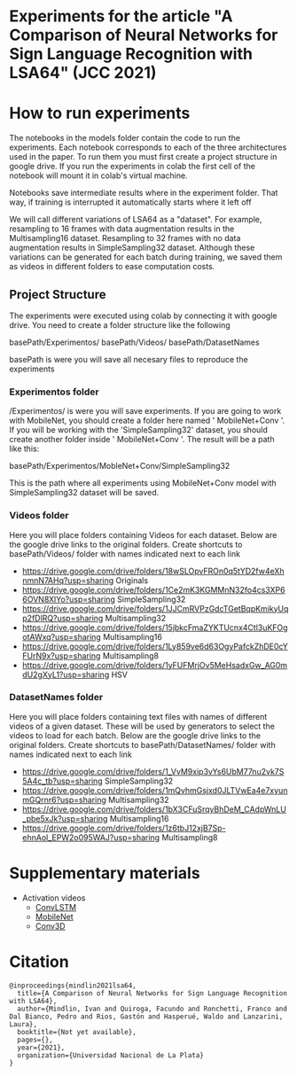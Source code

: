 # Experiments for the article "A Comparison of Neural Networks for Sign Language Recognition with LSA64" (JCC 2021) 

# How to run experiments

The notebooks in the models folder contain the code to run the experiments. Each notebook corresponds to each of the three architectures used in the paper. To run them you must first create a project structure in google drive. If you run the experiments in colab the first cell of the notebook will mount it in colab's virtual machine. 

Notebooks save intermediate results where in the experiment folder. That way, if training is interrupted it automatically starts where it left off

We will call different variations of LSA64 as a "dataset". For example, resampling to 16 frames with data augmentation results in the Multisampling16 dataset. Resampling to 32 frames with no data augmentation results in SimpleSampling32 dataset. Although these variations can be generated for each batch during training, we saved them as videos in different folders to ease computation costs. 

## Project Structure 

The experiments were executed using colab by connecting it with google drive. You need to create a folder structure like the following

basePath/Experimentos/
basePath/Videos/
basePath/DatasetNames

basePath is were you will save all necesary files to reproduce the experiments

### Experimentos folder 

/Experimentos/ is were you will save experiments. If you are going to work with MobileNet, you should create a folder here named ' MobileNet+Conv '. If you will be working with the 'SimpleSampling32' dataset, you should create another folder inside ' MobileNet+Conv '. The result will be a path like this:

basePath/Experimentos/MobleNet+Conv/SimpleSampling32

This is the path where all experiments using MobileNet+Conv model with SimpleSampling32 dataset will be saved.

### Videos folder 

Here you will place folders containing Videos for each dataset. Below are the google drive links to the original folders. Create shortcuts to basePath/Videos/ folder with names indicated next to each link

* https://drive.google.com/drive/folders/18wSLOpvFROn0q5tYD2fw4eXhnmnN7AHq?usp=sharing Originals
* https://drive.google.com/drive/folders/1Ce2mK3KGMMnN32fo4cs3XP66OVN8XlYo?usp=sharing SimpleSampling32
* https://drive.google.com/drive/folders/1JJCmRVPzGdcTGetBqpKmikyUqp2fDlRQ?usp=sharing Multisampling32
* https://drive.google.com/drive/folders/15jbkcFmaZYKTUcnx4Ctl3uKFOgotAWxq?usp=sharing Multisampling16
* https://drive.google.com/drive/folders/1Ly859ve6d63OgyPafckZhDE0cYFUrN9x?usp=sharing Multisampling8
* https://drive.google.com/drive/folders/1yFUFMrjOv5MeHsadxGw_AG0mdU2gXyL1?usp=sharing HSV

### DatasetNames folder 

Here you will place folders containing text files with names of different videos of a given dataset. These will be used by generators to select the videos to load for each batch. Below are the google drive links to the original folders. Create shortcuts to basePath/DatasetNames/ folder with names indicated next to each link

* https://drive.google.com/drive/folders/1_VvM9xip3vYs6UbM77nu2vk7S5A4c_tb?usp=sharing SimpleSampling32
* https://drive.google.com/drive/folders/1mQvhmGsjxd0JLTVwEa4e7xyunmGQrnr6?usp=sharing Multisampling32
* https://drive.google.com/drive/folders/1bX3CFuSrqyBhDeM_CAdpWnLU_pbe5xJk?usp=sharing Multisampling16
* https://drive.google.com/drive/folders/1z6tbJ12xjB7Sp-ehnAol_EPW2o095WAJ?usp=sharing Multisampling8


# Supplementary materials
* Activation videos
  * [ConvLSTM]()
  * [MobileNet]()
  * [Conv3D]()

# Citation 

```
@inproceedings{mindlin2021lsa64,
  title={A Comparison of Neural Networks for Sign Language Recognition with LSA64},
  author={Mindlin, Ivan and Quiroga, Facundo and Ronchetti, Franco and Dal Bianco, Pedro and Rios, Gastón and Hasperué, Waldo and Lanzarini, Laura},
  booktitle={Not yet available},
  pages={},
  year={2021},
  organization={Universidad Nacional de La Plata}
}
```
